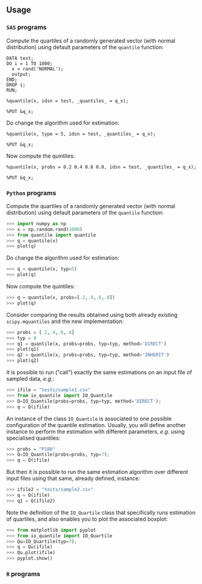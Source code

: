 ## <a name="Usage"></a>Usage


### `SAS` programs

Compute the quartiles of a randomly generated vector (with normal distribution) using default parameters of the `quantile` function:
~~~sas
DATA test;
DO i = 1 TO 1000;
  x = rand('NORMAL');
  output;
END;
DROP i;
RUN;

%quantile(x, idsn = test, _quantiles_ = q_x);

%PUT &q_x;
~~~

Do change the algorithm used for estimation:
~~~sas
%quantile(x, type = 5, idsn = test, _quantiles_ = q_x);

%PUT &q_x;
~~~

Now compute the quintiles:
~~~sas
%quantile(x, probs = 0.2 0.4 0.6 0.8, idsn = test, _quantiles_ = q_x);

%PUT &q_x;
~~~

### `Python` programs

Compute the quartiles of a randomly generated vector (with normal distribution) using default parameters of the `quantile` function:
~~~py
>>> import numpy as np
>>> x = np.random.rand(1000)
>>> from quantile import quantile
>>> q = quantile(x)
>>> plot(q)
~~~

Do change the algorithm used for estimation:
~~~py
>>> q = quantile(x, typ=5)
>>> plot(q)
~~~

Now compute the quintiles:
~~~py
>>> q = quantile(x, probs=[.2,.4,.6,.8])
>>> plot(q)
~~~

Consider comparing the results obtained using both already existing `scipy.mquantiles` and the new implementation:
~~~py
>>> probs = [.2,.4,.6,.8]
>>> typ = 8
>>> q1 = quantile(x, probs=probs, typ=typ, method='DIRECT')
>>> plot(q1)
>>> q2 = quantile(x, probs=probs, typ=typ, method='INHERIT')
>>> plot(q2)
~~~

It is possible to run ("call") exactly the same estimations on an input file of sampled data, _e.g._:
~~~py
>>> ifile = "tests/sample1.csv"
>>> from io_quantile import IO_Quantile
>>> Q=IO_Quantile(probs=probs, typ=typ, method='DIRECT'); 
>>> q = Q(ifile)
~~~

An instance of the class `IO_Quantile` is associated to one possible configuration of the quantile estimation. Usually, you will define another instance to perform the estimation with different parameters, _e.g._ using specialised quantiles:
~~~py
>>> probs = "P100"
>>> Q=IO_Quantile(probs=probs, typ=7); 
>>> q = Q(ifile)
~~~

But then it is possible to run the same estimation algorithm over different input files using that same, already defined, instance:
~~~py
>>> ifile2 = "tests/sample2.csv"
>>> q = Q(ifile)
>>> q1 = Q(ifile2)
~~~

Note the definition of the `IO_Quartile` class that specifically runs estimation of quartiles, and also enables you to plot the associated boxplot:
~~~py
>>> from matplotlib import pyplot
>>> from io_quantile import IO_Quartile
>>> Qu=IO_Quartile(typ=7); 
>>> q = Qu(ifile)
>>> Qu.plot(ifile)
>>> pyplot.show()
~~~


### `R` programs
